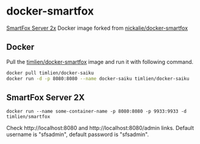 # docker-smartfox
[SmartFox Server 2x][1] Docker image forked from [nickalie/docker-smartfox][2]

## Docker
Pull the [timlien/docker-smartfox][2] image and run it with following command.
```bash
docker pull timlien/docker-saiku
docker run -d -p 8080:8080 --name docker-saiku timlien/docker-saiku
```

## SmartFox Server 2X
```
docker run --name some-container-name -p 8080:8080 -p 9933:9933 -d timlien/smartfox
```
Check http://localhost:8080 and http://localhost:8080/admin links.
Default username is "sfsadmin", default password is "sfsadmin".


[1]: http://www.smartfoxserver.com/
[2]: https://github.com/nickalie/docker-smartfox
[3]: https://hub.docker.com/r/timlien/docker-smartfox/